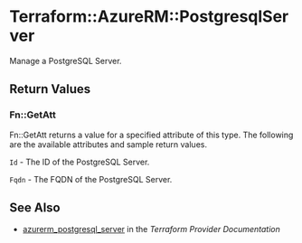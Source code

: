 # Terraform::AzureRM::PostgresqlServer

Manage a PostgreSQL Server.

## Return Values

### Fn::GetAtt

Fn::GetAtt returns a value for a specified attribute of this type. The following are the available attributes and sample return values.

`Id` - The ID of the PostgreSQL Server.

`Fqdn` - The FQDN of the PostgreSQL Server.

## See Also

* [azurerm_postgresql_server](https://www.terraform.io/docs/providers/azurerm/r/postgresql_server.html) in the _Terraform Provider Documentation_
